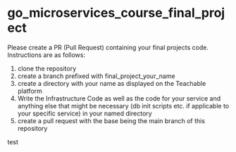 # go_microservices_course_final_project

Please create a PR (Pull Request) containing your final projects code. Instructions are as follows:

1. clone the repository
2. create a branch prefixed with final_project_your_name
3. create a directory with your name as displayed on the Teachable platform
4. Write the Infrastructure Code as well as the code for your service and anything else that might
be necessary (db init scripts etc. if applicable to your specific service) in your named directory
5. create a pull request with the base being the main branch of this repository

test

